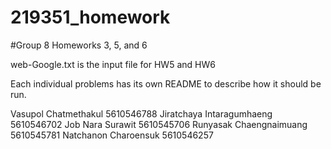 # 219351_homework
#Group 8 Homeworks 3, 5, and 6

web-Google.txt is the input file for HW5 and HW6

Each individual problems has its own README to describe how it should be run.

Vasupol Chatmethakul 5610546788
Jiratchaya Intaragumhaeng 5610546702
Job Nara Surawit 5610545706
Runyasak Chaengnaimuang 5610545781
Natchanon Charoensuk 5610546257
